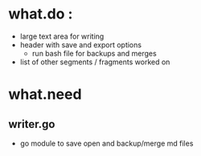 # what.do :
- large text area for writing
- header with save and export options
    - run bash file for backups and merges
- list of other segments / fragments worked on

# what.need
## writer.go
 - go module to save open and backup/merge md files
